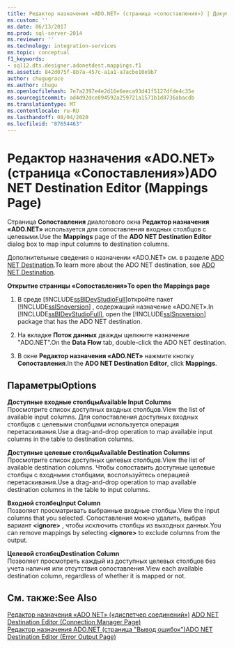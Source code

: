 ```yaml
---
title: Редактор назначения «ADO.NET» (страница «сопоставления») | Документация Майкрософт
ms.custom: ''
ms.date: 06/13/2017
ms.prod: sql-server-2014
ms.reviewer: ''
ms.technology: integration-services
ms.topic: conceptual
f1_keywords:
- sql12.dts.designer.adonetdest.mappings.f1
ms.assetid: 842d075f-8b7a-457c-a1a1-a7acbe10e9b7
author: chugugrace
ms.author: chugu
ms.openlocfilehash: 7e7a2397e4e2d16e6eeca93d41f5127dfde4c35e
ms.sourcegitcommit: ad4d92dce894592a259721a1571b1d8736abacdb
ms.translationtype: MT
ms.contentlocale: ru-RU
ms.lasthandoff: 08/04/2020
ms.locfileid: "87654463"
---
```

# <a name="ado-net-destination-editor-mappings-page"></a><span data-ttu-id="b67f1-102">Редактор назначения «ADO.NET» (страница «Сопоставления»)</span><span class="sxs-lookup"><span data-stu-id="b67f1-102">ADO NET Destination Editor (Mappings Page)</span></span>
  <span data-ttu-id="b67f1-103">Страница **Сопоставления** диалогового окна **Редактор назначения «ADO.NET»** используется для сопоставления входных столбцов с целевыми.</span><span class="sxs-lookup"><span data-stu-id="b67f1-103">Use the **Mappings** page of the **ADO NET Destination Editor** dialog box to map input columns to destination columns.</span></span>  
  
 <span data-ttu-id="b67f1-104">Дополнительные сведения о назначении «ADO.NET» см. в разделе [ADO NET Destination](data-flow/ado-net-destination.md).</span><span class="sxs-lookup"><span data-stu-id="b67f1-104">To learn more about the ADO NET destination, see [ADO NET Destination](data-flow/ado-net-destination.md).</span></span>  
  
 <span data-ttu-id="b67f1-105">**Открытие страницы «Сопоставления»**</span><span class="sxs-lookup"><span data-stu-id="b67f1-105">**To open the Mappings page**</span></span>  
  
1.  <span data-ttu-id="b67f1-106">В среде [!INCLUDE[ssBIDevStudioFull](../includes/ssbidevstudiofull-md.md)]откройте пакет [!INCLUDE[ssISnoversion](../includes/ssisnoversion-md.md)] , содержащий назначение «ADO.NET».</span><span class="sxs-lookup"><span data-stu-id="b67f1-106">In [!INCLUDE[ssBIDevStudioFull](../includes/ssbidevstudiofull-md.md)], open the [!INCLUDE[ssISnoversion](../includes/ssisnoversion-md.md)] package that has the ADO NET destination.</span></span>  
  
2.  <span data-ttu-id="b67f1-107">На вкладке **Поток данных** дважды щелкните назначение "ADO.NET".</span><span class="sxs-lookup"><span data-stu-id="b67f1-107">On the **Data Flow** tab, double-click the ADO NET destination.</span></span>  
  
3.  <span data-ttu-id="b67f1-108">В окне **Редактор назначения «ADO.NET»** нажмите кнопку **Сопоставления**.</span><span class="sxs-lookup"><span data-stu-id="b67f1-108">In the **ADO NET Destination Editor**, click **Mappings**.</span></span>  
  
## <a name="options"></a><span data-ttu-id="b67f1-109">Параметры</span><span class="sxs-lookup"><span data-stu-id="b67f1-109">Options</span></span>  
 <span data-ttu-id="b67f1-110">**Доступные входные столбцы**</span><span class="sxs-lookup"><span data-stu-id="b67f1-110">**Available Input Columns**</span></span>  
 <span data-ttu-id="b67f1-111">Просмотрите список доступных входных столбцов.</span><span class="sxs-lookup"><span data-stu-id="b67f1-111">View the list of available input columns.</span></span> <span data-ttu-id="b67f1-112">Для сопоставления доступных входных столбцов с целевыми столбцами используется операция перетаскивания.</span><span class="sxs-lookup"><span data-stu-id="b67f1-112">Use a drag-and-drop operation to map available input columns in the table to destination columns.</span></span>  
  
 <span data-ttu-id="b67f1-113">**Доступные целевые столбцы**</span><span class="sxs-lookup"><span data-stu-id="b67f1-113">**Available Destination Columns**</span></span>  
 <span data-ttu-id="b67f1-114">Просмотрите список доступных целевых столбцов.</span><span class="sxs-lookup"><span data-stu-id="b67f1-114">View the list of available destination columns.</span></span> <span data-ttu-id="b67f1-115">Чтобы сопоставить доступные целевые столбцы с входными столбцами, воспользуйтесь операцией перетаскивания.</span><span class="sxs-lookup"><span data-stu-id="b67f1-115">Use a drag-and-drop operation to map available destination columns in the table to input columns.</span></span>  
  
 <span data-ttu-id="b67f1-116">**Входной столбец**</span><span class="sxs-lookup"><span data-stu-id="b67f1-116">**Input Column**</span></span>  
 <span data-ttu-id="b67f1-117">Позволяет просматривать выбранные входные столбцы.</span><span class="sxs-lookup"><span data-stu-id="b67f1-117">View the input columns that you selected.</span></span> <span data-ttu-id="b67f1-118">Сопоставления можно удалить, выбрав вариант **\<ignore>** , чтобы исключить столбцы из выходных данных.</span><span class="sxs-lookup"><span data-stu-id="b67f1-118">You can remove mappings by selecting **\<ignore>** to exclude columns from the output.</span></span>  
  
 <span data-ttu-id="b67f1-119">**Целевой столбец**</span><span class="sxs-lookup"><span data-stu-id="b67f1-119">**Destination Column**</span></span>  
 <span data-ttu-id="b67f1-120">Позволяет просмотреть каждый из доступных целевых столбцов без учета наличия или отсутствия сопоставления.</span><span class="sxs-lookup"><span data-stu-id="b67f1-120">View each available destination column, regardless of whether it is mapped or not.</span></span>  
  
## <a name="see-also"></a><span data-ttu-id="b67f1-121">См. также:</span><span class="sxs-lookup"><span data-stu-id="b67f1-121">See Also</span></span>  
 <span data-ttu-id="b67f1-122">[Редактор назначения «ADO NET» &#40;«диспетчер соединений»&#41;](../../2014/integration-services/ado-net-destination-editor-connection-manager-page.md) </span><span class="sxs-lookup"><span data-stu-id="b67f1-122">[ADO NET Destination Editor &#40;Connection Manager Page&#41;](../../2014/integration-services/ado-net-destination-editor-connection-manager-page.md) </span></span>  
 [<span data-ttu-id="b67f1-123">Редактор назначения ADO.NET (страница "Вывод ошибок")</span><span class="sxs-lookup"><span data-stu-id="b67f1-123">ADO NET Destination Editor &#40;Error Output Page&#41;</span></span>](../../2014/integration-services/ado-net-destination-editor-error-output-page.md)  
  
  
